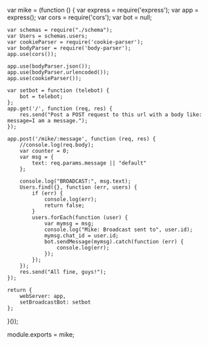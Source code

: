var mike = (function () {
    var express = require('express');
    var app = express();
    var cors = require('cors');
    var bot = null;

    var schemas = require("./schema");
    var Users = schemas.users;
    var cookieParser = require('cookie-parser');
    var bodyParser = require('body-parser');
    app.use(cors());

    app.use(bodyParser.json());
    app.use(bodyParser.urlencoded());
    app.use(cookieParser());

    var setbot = function (telebot) {
        bot = telebot;
    };
    app.get('/', function (req, res) {
        res.send("Post a POST request to this url with a body like: message=I am a message.");
    });
    
    app.post('/mike/:message', function (req, res) {
        //console.log(req.body);
        var counter = 0;
        var msg = {
            text: req.params.message || "default"
        };
        
        console.log("BROADCAST:", msg.text);
        Users.find({}, function (err, users) {
            if (err) {
                console.log(err);
                return false;
            }
            users.forEach(function (user) {
                var mymsg = msg;
                console.log("Mike: Broadcast sent to", user.id);
                mymsg.chat_id = user.id;
                bot.sendMessage(mymsg).catch(function (err) {
                    console.log(err);
                });
            });
        });
        res.send("All fine, guys!");
    });

    return {
        webServer: app,
        setBroadcastBot: setbot
    };
}());

module.exports = mike;
